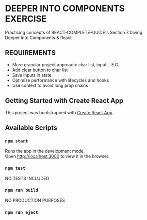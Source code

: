 # DEEPER INTO COMPONENTS EXERCISE

Practicing concepts of REACT-COMPLETE-GUIDE's Section 7:Diving Deeper into Components & React

## REQUIREMENTS

- More granular project approach: char list, input... E.G.
- Add clear button to char list
- Save inputs in state
- Optimize performance with lifecycles and hooks
- Use context to avoid long prop chains


## Getting Started with Create React App

This project was bootstrapped with [Create React App](https://github.com/facebook/create-react-app).

## Available Scripts

### `npm start`

Runs the app in the development mode.\
Open [http://localhost:3000](http://localhost:3000) to view it in the browser.

### `npm test`

NO TESTS INCLUDED

### `npm run build`

NO PRODUCTION PURPOSES

### `npm run eject`
